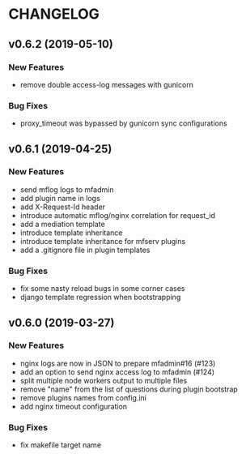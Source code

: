 # CHANGELOG



## v0.6.2 (2019-05-10)

### New Features
- remove double access-log messages with gunicorn


### Bug Fixes
- proxy_timeout was bypassed by gunicorn sync configurations





## v0.6.1 (2019-04-25)

### New Features
- send mflog logs to mfadmin
- add plugin name in logs
- add X-Request-Id header
- introduce automatic mflog/nginx correlation for request_id
- add a mediation template
- introduce template inheritance
- introduce template inheritance for mfserv plugins
- add a .gitignore file in plugin templates


### Bug Fixes
- fix some nasty reload bugs in some corner cases
- django template regression when bootstrapping





## v0.6.0 (2019-03-27)

### New Features
- nginx logs are now in JSON to prepare mfadmin#16 (#123)
- add an option to send nginx access log to mfadmin (#124)
- split multiple node workers output to multiple files
- remove "name" from the list of questions during plugin bootstrap
- remove plugins names from config.ini
- add nginx timeout configuration


### Bug Fixes
- fix makefile target name





